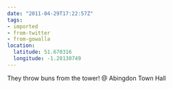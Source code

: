 ```yaml
---
date: "2011-04-29T17:22:57Z"
tags:
- imported
- from-twitter
- from-gowalla
location:
  latitude: 51.670316
  longitude: -1.28130749
---
```

They throw buns from the tower! @ Abingdon Town Hall
